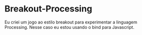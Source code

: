 # Breakout-Processing

Eu criei um jogo ao estilo breakout para experimentar a linguagem Processing. Nesse caso eu estou usando o bind para Javascript.
